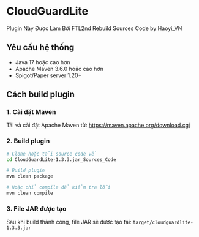 # CloudGuardLite

Plugin Này Được Làm Bởi FTL2nd Rebuild Sources Code by Haoyi_VN

## Yêu cầu hệ thống

- Java 17 hoặc cao hơn
- Apache Maven 3.6.0 hoặc cao hơn
- Spigot/Paper server 1.20+

## Cách build plugin

### 1. Cài đặt Maven

Tải và cài đặt Apache Maven từ: https://maven.apache.org/download.cgi

### 2. Build plugin

```bash
# Clone hoặc tải source code về
cd CloudGuardLite-1.3.3.jar_Sources_Code

# Build plugin
mvn clean package

# Hoặc chỉ compile để kiểm tra lỗi
mvn clean compile
```

### 3. File JAR được tạo

Sau khi build thành công, file JAR sẽ được tạo tại: `target/cloudguardlite-1.3.3.jar`

